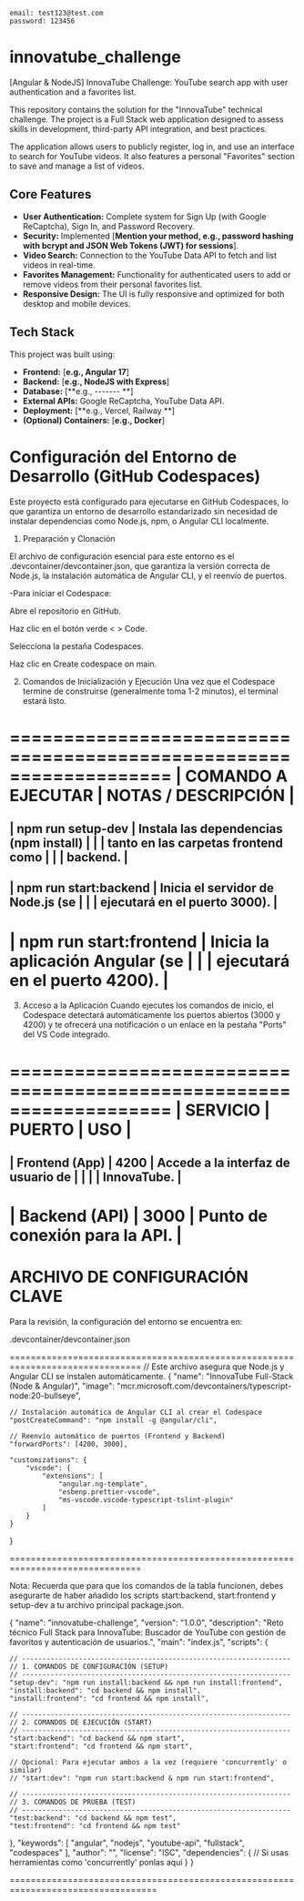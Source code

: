     email: test123@test.com
    password: 123456

# innovatube_challenge
[Angular & NodeJS] InnovaTube Challenge: YouTube search app with user authentication and a favorites list.


This repository contains the solution for the "InnovaTube" technical challenge. The project is a Full Stack web application designed to assess skills in development, third-party API integration, and best practices.

The application allows users to publicly register, log in, and use an interface to search for YouTube videos. It also features a personal "Favorites" section to save and manage a list of videos.

## Core Features

* **User Authentication:** Complete system for Sign Up (with Google ReCaptcha), Sign In, and Password Recovery.
* **Security:** Implemented [**Mention your method, e.g., password hashing with bcrypt and JSON Web Tokens (JWT) for sessions**].
* **Video Search:** Connection to the YouTube Data API to fetch and list videos in real-time.
* **Favorites Management:** Functionality for authenticated users to add or remove videos from their personal favorites list.
* **Responsive Design:** The UI is fully responsive and optimized for both desktop and mobile devices.

## Tech Stack

This project was built using:

* **Frontend:** [**e.g., Angular 17**]
* **Backend:** [**e.g., NodeJS with Express**]
* **Database:** [**e.g., -------  **]
* **External APIs:** Google ReCaptcha, YouTube Data API.
* **Deployment:** [**e.g., Vercel, Railway **]
* **(Optional) Containers:** [**e.g., Docker**]


# Configuración del Entorno de Desarrollo (GitHub Codespaces)

Este proyecto está configurado para ejecutarse en GitHub Codespaces, lo que garantiza un entorno de desarrollo estandarizado sin necesidad de instalar dependencias como Node.js, npm, o Angular CLI localmente.

1. Preparación y Clonación

El archivo de configuración esencial para este entorno es el .devcontainer/devcontainer.json, que garantiza la versión correcta de Node.js, la instalación automática de Angular CLI, y el reenvío de puertos.

-Para iniciar el Codespace:

Abre el repositorio en GitHub.

Haz clic en el botón verde < > Code.

Selecciona la pestaña Codespaces.

Haz clic en Create codespace on main.

2. Comandos de Inicialización y Ejecución
Una vez que el Codespace termine de construirse (generalmente toma 1-2 minutos), el terminal estará listo.

===================================================================
| COMANDO A EJECUTAR  | NOTAS / DESCRIPCIÓN                       |
===================================================================
| npm run setup-dev   | Instala las dependencias (npm install)    |
|                     | tanto en las carpetas frontend como       |
|                     | backend.                                  |
-------------------------------------------------------------------
| npm run start:backend | Inicia el servidor de Node.js (se       |
|                       | ejecutará en el puerto 3000).           |
-------------------------------------------------------------------
| npm run start:frontend | Inicia la aplicación Angular (se       |
|                        | ejecutará en el puerto 4200).          |
===================================================================


3. Acceso a la Aplicación
Cuando ejecutes los comandos de inicio, el Codespace detectará automáticamente los puertos abiertos (3000 y 4200) y te ofrecerá una notificación o un enlace en la pestaña "Ports" del VS Code integrado.

===================================================================
| SERVICIO        | PUERTO | USO                                    |
===================================================================
| Frontend (App)  | 4200   | Accede a la interfaz de usuario de     |
|                 |        | InnovaTube.                            |
-------------------------------------------------------------------
| Backend (API)   | 3000   | Punto de conexión para la API.         |
=================================================================== 


# ARCHIVO DE CONFIGURACIÓN CLAVE
Para la revisión, la configuración del entorno se encuentra en:

.devcontainer/devcontainer.json

===============================================================================
// Este archivo asegura que Node.js y Angular CLI se instalen automáticamente.
{
    "name": "InnovaTube Full-Stack (Node & Angular)",
    "image": "mcr.microsoft.com/devcontainers/typescript-node:20-bullseye",
    
    // Instalación automática de Angular CLI al crear el Codespace
    "postCreateCommand": "npm install -g @angular/cli",
    
    // Reenvío automático de puertos (Frontend y Backend)
    "forwardPorts": [4200, 3000], 
    
    "customizations": {
        "vscode": {
            "extensions": [
                "angular.ng-template",
                "esbenp.prettier-vscode",
                "ms-vscode.vscode-typescript-tslint-plugin"
            ]
        }
    }
}

===============================================================================

Nota: Recuerda que para que los comandos de la tabla funcionen, debes asegurarte de haber añadido los scripts start:backend, start:frontend y setup-dev a tu archivo principal package.json.


{
  "name": "innovatube-challenge",
  "version": "1.0.0",
  "description": "Reto técnico Full Stack para InnovaTube: Buscador de YouTube con gestión de favoritos y autenticación de usuarios.",
  "main": "index.js",
  "scripts": {
    
    // ------------------------------------------------------------------
    // 1. COMANDOS DE CONFIGURACIÓN (SETUP)
    // ------------------------------------------------------------------
    "setup-dev": "npm run install:backend && npm run install:frontend",
    "install:backend": "cd backend && npm install",
    "install:frontend": "cd frontend && npm install",

    // ------------------------------------------------------------------
    // 2. COMANDOS DE EJECUCIÓN (START)
    // ------------------------------------------------------------------
    "start:backend": "cd backend && npm start",
    "start:frontend": "cd frontend && npm start",
    
    // Opcional: Para ejecutar ambos a la vez (requiere 'concurrently' o similar)
    // "start:dev": "npm run start:backend & npm run start:frontend",

    // ------------------------------------------------------------------
    // 3. COMANDOS DE PRUEBA (TEST)
    // ------------------------------------------------------------------
    "test:backend": "cd backend && npm test",
    "test:frontend": "cd frontend && npm test"
  },
  "keywords": [
    "angular",
    "nodejs",
    "youtube-api",
    "fullstack",
    "codespaces"
  ],
  "author": "",
  "license": "ISC",
  "dependencies": {
    // Si usas herramientas como 'concurrently' ponlas aquí
  }
}

==================================================================================